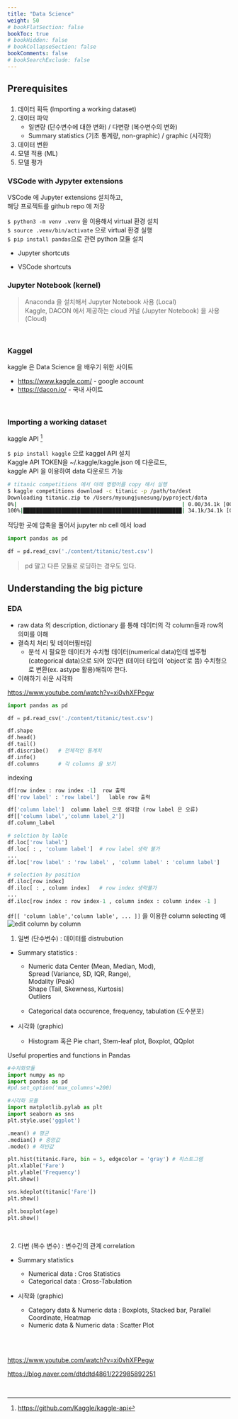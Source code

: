 ```yaml
---
title: "Data Science"
weight: 50
# bookFlatSection: false
bookToc: true
# bookHidden: false
# bookCollapseSection: false
bookComments: false
# bookSearchExclude: false
---
```


## Prerequisites  

### 

1. 데이터 획득 (Importing a working dataset)
2. 데이터 파악 
    - 일변량 (단수변수에 대한 변화) / 다변량 (복수변수의 변화)
    - Summary statistics (기초 통계량, non-graphic) / graphic (시각화)
3. 데이터 변환
4. 모델 적용 (ML)
5. 모델 평가 


</bar>

### VSCode with Jypyter extensions

VSCode 에 Jupyter extensions 설치하고,  
해당 프로젝트를 github repo 에 저장  

```$ python3 -m venv .venv``` 을 이용해서 virtual 환경 설치   
```$ source .venv/bin/activate``` 으로 virtual 환경 실행   
```$ pip install pandas```으로 관련 python 모듈 설치  

- Jupyter shortcuts



- VSCode shortcuts

### Jupyter Notebook (kernel)
>Anaconda 을 설치해서 Jupyter Notebook 사용  (Local)  
Kaggle, DACON 에서 제공하는 cloud 커널 (Jupyter Notebook) 을 사용  (Cloud)  


</br>

### Kaggel 

kaggle 은 Data Science 을 배우기 위한 사이트 

- https://www.kaggle.com/ - google account
- https://dacon.io/ - 국내 사이트

</br>

### Importing a working dataset
kaggle API [^kaggleAPI]

```$ pip install kaggle``` 으로 kaggel API 설치  
Kaggle API TOKEN을 ~/.kaggle/kaggle.json 에 다운로드,  
kaggle API 을 이용하여 data 다운로드 가능   
```bash
# titanic competitions 에서 아래 명령어를 copy 해서 실행
$ kaggle competitions download -c titanic -p /path/to/dest
Downloading titanic.zip to /Users/myoungjunesung/pyproject/data
0%|                                                    | 0.00/34.1k [00:00<?, ?B/s]
100%|██████████████████████████████████████████████████| 34.1k/34.1k [00:00<00:00, 841kB/s]
```
적당한 곳에 압축을 풀어서 jupyter nb cell 에서 load  

```python
import pandas as pd

df = pd.read_csv('./content/titanic/test.csv')
```

> pd 말고 다른 모듈로 로딩하는 경우도 있다. 

## Understanding the big picture

### EDA

- raw data 의 description, dictionary 를 통해 데이터의 각 column들과 row의 의미를 이해
- 결측치 처리 및 데이터필터링
    - 분석 시 필요한 데이터가 수치형 데이터(numerical data)인데 범주형(categorical data)으로 되어 있다면 (데이터 타입이 ‘object’로 뜸) 수치형으로 변환(ex. astype 활용)해줘야 한다.
- 이해하기 쉬운 시각화

https://www.youtube.com/watch?v=xi0vhXFPegw 

```python
import pandas as pd

df = pd.read_csv('./content/titanic/test.csv')

df.shape
df.head()
df.tail()
df.discribe()   # 전체적인 통계치
df.info()
df.columns      # 각 columns 을 보기 
```

indexing
```python
df[row index : row index -1]  row 출력
df['row label' : 'row label']   lable row 출력

df['column label']  column label 으로 생각함 (row label 은 오류)
df[['column label','column label_2']]
df.column_label

# selction by lable 
df.loc['row label']
df.loc[ : , 'column label']  # row label 생략 불가
...
df.loc['row label' : 'row label' , 'column label' : 'column label']

# selection by position 
df.iloc[row index]
df.iloc[ : , column index]   # row index 생략불가
...
df.iloc[row index : row index-1 , column index : column index -1 ]

```

```df[[ 'column lable','column lable', ... ]]``` 을 이용한 column selecting 예  
![edit column by column](edit_column.png)

1. 일변 (단수변수) : 데이터를 distrubution 

- Summary statistics : 

    - Numeric data
                    Center (Mean, Median, Mod),  
                    Spread (Variance, SD, IQR, Range),   
                    Modality (Peak)  
                    Shape (Tail, Skewness, Kurtosis)  
                    Outliers  

    - Categorical data
                    occurence, frequency, tabulation (도수분포)

- 시각화 (graphic)

    - Histogram 혹은 Pie chart, Stem-leaf plot, Boxplot, QQplot

Useful properties and functions in Pandas

```python
#수치화모듈
import numpy as np
import pandas as pd
#pd.set_option('max_columns'=200)

#시각화 모듈
import matplotlib.pylab as plt
import seaborn as sns
plt.style.use('ggplot')

.mean() # 평균
.median() # 중앙값
.mode() # 최빈값

plt.hist(titanic.Fare, bin = 5, edgecolor = 'gray') # 히스토그램
plt.xlable('Fare')
plt.ylable('Frequency')
plt.show()

sns.kdeplot(titanic['Fare'])
plt.show()

plt.boxplot(age)
plt.show()

```

</br>

2. 다변 (복수 변수) : 변수간의 관계 correlation

- Summary statistics 

    - Numerical data :  Cros Statistics
    - Categorical data :  Cross-Tabulation

- 시작화 (graphic)

    - Category data & Numeric data : Boxplots, Stacked bar, Parallel Coordinate, Heatmap 
    - Numeric data & Numeric data : Scatter Plot 

    </br>

</br>

https://www.youtube.com/watch?v=xi0vhXFPegw 

https://blog.naver.com/dtddtd4861/222985892251  




</br>

[^kaggleAPI]: https://github.com/Kaggle/kaggle-api